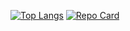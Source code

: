 [![Top Langs](https://github-readme-stats.vercel.app/api/top-langs/?username=Yongyeon-Kim&layout=compact&theme=buefy)](https://github.com/Yongyeon-Kim/github-readme-stats)
[![Repo Card](https://github-readme-stats.vercel.app/api/pin/?username=Yongyeon-Kim&repo=원하는레포이름&title_color=3273dc&text_color=4a4a4a&bg_color=ffffff&border_color=eaeaea)](https://github.com/Yongyeon-Kim/원하는레포이름)
